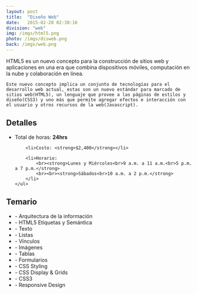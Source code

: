 ```yaml
---
layout: post
title:  "Diseño Web"
date:   2015-02-28 02:30:16
division: "web"
img: /imgs/html5.png
photo: /imgs/disweb.png
back: /imgs/web.png
---
```

<div class="description">
	HTML5 es un nuevo concepto para la construcción de sitios web y aplicaciones en una era que combina dispositivos móviles, computación en la nube y colaboración en línea.

	Este nuevo concepto implica un conjunto de tecnologías para el desarrollo web actual, estas son un nuevo estándar para marcado de sitios web(HTML5), un lenguaje que provee a las páginas de estilos y diseño(CSS3) y uno más que permite agregar efectos e interacción con el usuario y otros recursos de la web(Javascript). 
</div>
<div class="details">
	<h2>Detalles</h2>
	<ul>
		<li>Total de horas: <strong>24hrs</strong></li>

		<li>Costo: <strong>$2,400</strong></li>

		<li>Horario: 
			<br><strong>Lunes y Miércoles<br>9 a.m. a 11 a.m.<br>5 p.m. a 7 p.m.</strong>
			<br><br><strong>Sábados<br>10 a.m. a 2 p.m.</strong>
		</li>
	</ul>
</div>
<div class="course">
	<h2>Temario</h2>
	<ul>
		<li>- Arquitectura de la información</li>
		<li>- HTML5 Etiquetas y Semántica</li>
		<li>- Texto</li>
		<li>- Listas</li>
		<li>- Vínculos</li>
		<li>- Imágenes</li>
		<li>- Tablas</li>
		<li>- Formularios</li>
		<li>- CSS Styling</li>
		<li>- CSS Display & Grids</li>
		<li>- CSS3</li>
		<li>- Responsive Design</li>
	</ul>
</div>